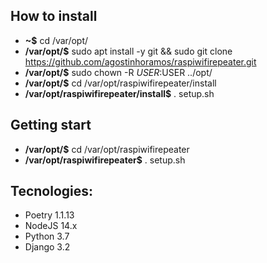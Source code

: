 ## How to install
- <b>~$</b> cd /var/opt/
- <b>/var/opt/$</b> sudo apt install -y git && sudo git clone https://github.com/agostinhoramos/raspiwifirepeater.git
- <b>/var/opt/$</b> sudo chown -R $USER:$USER ../opt/
- <b>/var/opt/$</b> cd /var/opt/raspiwifirepeater/install
- <b>/var/opt/raspiwifirepeater/install$</b> . setup.sh

## Getting start
- <b>/var/opt/$</b> cd /var/opt/raspiwifirepeater
- <b>/var/opt/raspiwifirepeater$</b> . setup.sh


## Tecnologies:
- Poetry 1.1.13
- NodeJS 14.x
- Python 3.7
- Django 3.2